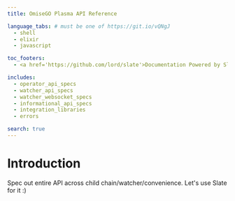 ```yaml
---
title: OmiseGO Plasma API Reference

language_tabs: # must be one of https://git.io/vQNgJ
  - shell
  - elixir
  - javascript

toc_footers:
  - <a href='https://github.com/lord/slate'>Documentation Powered by Slate</a>

includes:
  - operator_api_specs
  - watcher_api_specs
  - watcher_websocket_specs
  - informational_api_specs
  - integration_libraries
  - errors

search: true
---
```


# Introduction

Spec out entire API across child chain/watcher/convenience. Let's use Slate for it :)


